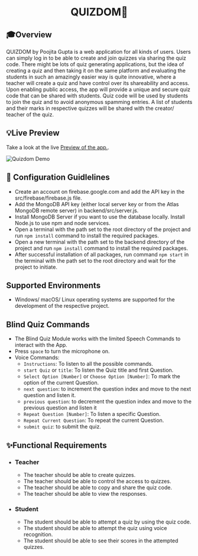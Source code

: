 <div align="center">
    <h1>QUIZ<b>DOM🧠</b></h1>
</div>

## 🎓Overview

QUIZDOM by Poojita Gupta is a web application for all kinds of users. Users can simply log in to be able to create and join quizzes via sharing the quiz code. There might be lots of quiz generating applications, but the idea of creating a quiz and then taking it on the same platform and evaluating the students in such an amazingly easier way is quite innovative, where a teacher will create a quiz and have control over its shareability and access. Upon enabling public access, the app will provide a unique and secure quiz code that can be shared with students. Quiz code will be used by students to join the quiz and to avoid anonymous spamming entries. A list of students and their marks in respective quizzes will be shared with the creator/ teacher of the quiz.

## 💡Live Preview

Take a look at the live <a href="https://quizdom-app.herokuapp.com/" target="_blank">Preview of the app.</a>.

![Quizdom Demo](https://user-images.githubusercontent.com/46846821/113098567-12f45080-9212-11eb-84f4-a4e9092453e1.gif)

## 🚀 Configuration Guidlelines

- Create an account on firebase.google.com and add the API key in the src/firebase/firebase.js file.
- Add the MongoDB API key (either local server key or from the Atlas MongoDB remote server) in backend/src/server.js.
- Install MongoDB Server if you want to use the database locally.
  Install Node.js to use npm and node services.
- Open a terminal with the path set to the root directory of the project and run `npm install` command to install the required packages.
- Open a new terminal with the path set to the backend directory of the project and run `npm install` command to install the required packages.
- After successful installation of all packages, run command `npm start` in the terminal with the path set to the root directory and wait for the project to initiate.

## Supported Environments

- Windows/ macOS/ Linux operating systems are supported for the development of the respective project.

## Blind Quiz Commands

- The Blind Quiz Module works with the limited Speech Commands to interact with the App.
- Press `space` to turn the microphone on.
- Voice Commands:
  - `Instructions`: To listen to all the possible commands.
  - `start Quiz` or `title`: To listen the Quiz title and first Question.
  - `Select Option [Number]` or `Choose Option [Number]`: To mark the option of the current Question.
  - `next question`: to increment the question index and move to the next question and listen it.
  - `previous question`: to decrement the question index and move to the previous question and listen it
  - `Repeat Question [Number]`: To listen a specific Question.
  - `Repeat Current Question`: To repeat the current Question.
  - `submit quiz`: to submit the quiz.

## ✨Functional Requirements

- ### Teacher

  - The teacher should be able to create quizzes.
  - The teacher should be able to control the access to quizzes.
  - The teacher should be able to copy and share the quiz code.
  - The teacher should be able to view the responses.

- ### Student

  - The student should be able to attempt a quiz by using the quiz code.
  - The student should be able to attempt the quiz using voice recognition.
  - The student should be able to see their scores in the attempted quizzes.



